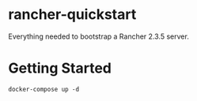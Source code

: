 # rancher-quickstart
Everything needed to bootstrap a Rancher 2.3.5 server.

# Getting Started
`docker-compose up -d`
